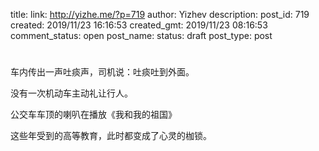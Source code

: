title: 
link: http://yizhe.me/?p=719
author: Yizhev
description: 
post_id: 719
created: 2019/11/23 16:16:53
created_gmt: 2019/11/23 08:16:53
comment_status: open
post_name: 
status: draft
post_type: post

# 

车内传出一声吐痰声，司机说：吐痰吐到外面。

没有一次机动车主动礼让行人。

公交车车顶的喇叭在播放《我和我的祖国》

这些年受到的高等教育，此时都变成了心灵的枷锁。